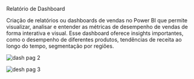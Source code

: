 Relatório de Dashboard


Criação de relatórios ou dashboards de vendas no Power BI que permite visualizar,
analisar e entender as métricas de desempenho de vendas de forma interativa e visual.
Esse dashboard oferece insights importantes, como o desempenho de diferentes produtos,
tendências de receita ao longo do tempo, segmentação por regiões. 


![dash pag 2](https://github.com/user-attachments/assets/fde7b807-f5f8-4f66-a5a7-2e9a752b9432)



![desh pag 3](https://github.com/user-attachments/assets/2a0a15d3-674e-49f4-a1e5-56a8bb7523f7)



